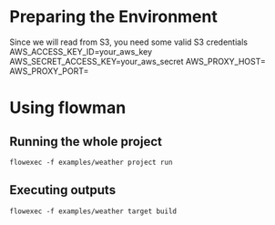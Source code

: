 # Preparing the Environment

Since we will read from S3, you need some valid S3 credentials
    AWS_ACCESS_KEY_ID=your_aws_key
    AWS_SECRET_ACCESS_KEY=your_aws_secret
    AWS_PROXY_HOST=
    AWS_PROXY_PORT=

# Using flowman

## Running the whole project

    flowexec -f examples/weather project run

## Executing outputs

    flowexec -f examples/weather target build
